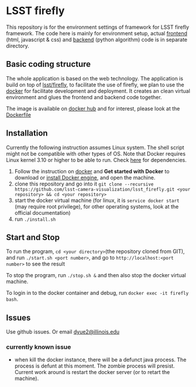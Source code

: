 # LSST firefly

This repository is for the environment settings of framework for LSST firefly framework. The code here is mainly for environment setup, actual [frontend][1] (html, javascript & css) and [backend][2] (python algorithm) code is in separate directory.


Basic coding structure
----------------------

The whole application is based on the web technology. The application is build on top of [lsst/firefly][3], to facilitate the use of firefly, we plan to use the [docker][4] for facilitate development and deployment. It creates an clean virtual environment and glues the frontend and backend code together.

The image is available on [docker hub][7] and for interest, please look at the [Dockerfile][8]

Installation
------------
Currently the following instruction assumes Linux system. The shell script might not be compatible with other types of OS. Note that Docker requires Linux kernel 3.10 or higher to be able to run. Check [here][9] for dependencies.

1. Follow the instruction on [docker][4] and **Get started with Docker** to download or [install Docker engine][10], and open the machine.
2. clone this repository and go into it `git clone --recursive https://github.com/lsst-camera-visualization/lsst_firefly.git <your repository> && cd <your repository>`
3. start the docker virtual machine (for linux, it is `service docker start` (may require root privilege), for other operating systems, look at the official documentation)
4. run `./install.sh`


Start and Stop
----

To run the program, `cd <your directory>`(the repository cloned from GIT), and run `./start.sh <port number>`, and go to `http://localhost:<port number>` to see the result

To stop the program, run `./stop.sh &` and then also stop the docker virtual machine.

To login in to the docker container and debug, run `docker exec -it firefly bash`.




Issues
------

Use github issues. Or email dyue2@illinois.edu

### currently known issue

+ when kill the docker instance, there will be a defunct java process. The process is defunt at this moment. The zombie process will presist. Current work around is restart the docker server (or to retart the machine).

[1]: https://github.com/lsst-camera-visualization/frontend
[2]: https://github.com/lsst-camera-visualization/backend
[3]: https://github.com/lsst/firefly
[4]: https://www.docker.com/
[7]: https://hub.docker.com/r/victorren/ff_server/
[8]: https://github.com/lsst-camera-visualization/lsst_firefly/blob/master/Dockerfile
[9]: https://docs.docker.com/engine/installation/binaries/
[10]: https://docs.docker.com/engine/installation/





